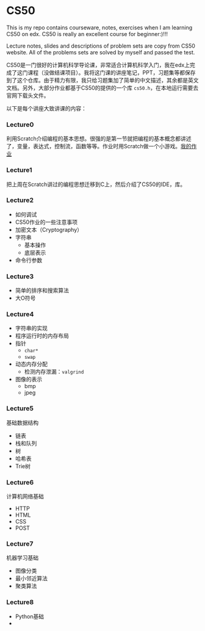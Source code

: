 # CS50

This is my repo contains courseware, notes, exercises when I am learning CS50 on edx. CS50 is really an excellent course for beginner:)!!!

Lecture notes, slides and descriptions of problem sets are copy from CS50 website. All of the problems sets are solved by myself and passed the test.



CS50是一门很好的计算机科学导论课，非常适合计算机科学入门，我在edx上完成了这门课程（没做结课项目）。我将这门课的讲座笔记，PPT，习题集等都保存到了这个仓库。由于精力有限，我只给习题集加了简单的中文描述，其余都是英文文档。另外，大部分作业都基于CS50的提供的一个库 `cs50.h`，在本地运行需要去官网下载头文件。



以下是每个讲座大致讲课的内容：

### Lecture0

利用Scratch介绍编程的基本思想。很强的是第一节就把编程的基本概念都讲述了，变量，表达式，控制流，函数等等。作业时用Scratch做一个小游戏。[我的作业](https://scratch.mit.edu/projects/170047683/)

### Lecture1

把上周在Scratch讲过的编程思想迁移到C上，然后介绍了CS50的IDE，库。

### Lecture2

- 如何调试
- CS50作业的一些注意事项
- 加密文本（Cryptography）
- 字符串
  - 基本操作
  - 底层表示
- 命令行参数

### Lecture3

- 简单的排序和搜索算法
- 大O符号

### Lecture4

- 字符串的实现
- 程序运行时的内存布局
- 指针
  - `char*`
  - `swap`
- 动态内存分配
  - 检测内存泄漏：`valgrind`
- 图像的表示
  - bmp
  - jpeg

### Lecture5

基础数据结构

- 链表
- 栈和队列
- 树
- 哈希表
- Trie树

### Lecture6

计算机网络基础

- HTTP
- HTML
- CSS
- POST

### Lecture7

机器学习基础

- 图像分类
- 最小邻近算法
- 聚类算法

### Lecture8

- Python基础
- ​